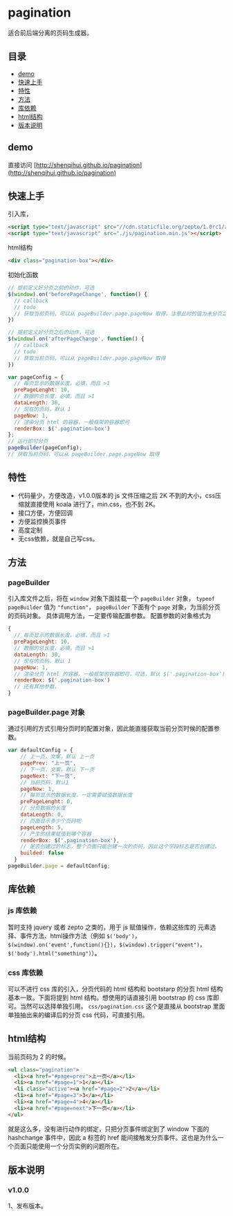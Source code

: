 # pagination

适合前后端分离的页码生成器。

##  目录
* [demo](#demo)
* [快速上手](#快速上手)
* [特性](#特性)
* [方法](#方法)
* [库依赖](#库依赖)
* [html结构](#html结构)
* [版本说明](#版本说明)

## demo
直接访问 [http://shenqihui.github.io/pagination](http://shenqihui.github.io/pagination)

## 快速上手

引入库，
```html
<script type="text/javascript" src="//cdn.staticfile.org/zepto/1.0rc1/zepto.min.js"></script>
<script type="text/javascript" src="./js/pagination.min.js"></script>
```

html结构
```html
<div class="pagination-box"></div>
```

初始化函数
```javascript
// 提前定义好分页之前的动作，可选
$(window).on('beforePageChange', function() {
  // callback
  // todo
  // 获取当前页码，可以从 pageBuilder.page.pageNow 取得，注意此时的值为未分页之前的旧页码。
})

// 提前定义好分页之后的动作，可选
$(window).on('afterPageChange', function() {
  // callback
  // todo
  // 获取当前页码，可以从 pageBuilder.page.pageNow 取得
})

var pageConfig = {
  // 每页显示的数据长度，必填，而且 >1
  prePageLenght: 10,
  // 数据的总长度，必填，而且 >1
  dataLength: 30,
  // 现在的页码，默认 1
  pageNow: 1,
  // 渲染分页 html 的容器，一般框架的容器即可
  renderBox: $('.pagination-box')
};
// 运行即可分页
pageBuilder(pageConfig);
// 获取当前页码，可以从 pageBuilder.page.pageNow 取得
```


##  特性
* 代码量少，方便改造，v1.0.0版本的 js 文件压缩之后 2K 不到的大小，css压缩就直接使用 koala 进行了，min.css，也不到 2K。
* 接口方便，方便回调
* 方便监控换页事件
* 高度定制
* 无css依赖，就是自己写css。

## 方法
### pageBuilder 
引入库文件之后，将在 ```window``` 对象下面挂载一个 ```pageBuilder``` 对象， ```typeof pageBuilder``` 值为 ```"function"```， ```pageBuilder``` 下面有个 ```page``` 对象，为当前分页的页码对象。
具体调用方法，一定要传输配置参数。
配置参数的对象格式为
```javascript
{
  // 每页显示的数据长度，必填，而且 >1
  prePageLenght: 10,
  // 数据的总长度，必填，而且 >1
  dataLength: 30,
  // 现在的页码，默认 1
  pageNow: 1,
  // 渲染分页 html 的容器，一般框架的容器即可，可选，默认 $('.pagination-box')
  renderBox: $('.pagination-box')
  // 还有其他参数，
}
```

### pageBuilder.page 对象
通过引用的方式引用分页时的配置对象，因此能直接获取当前分页时候的配置参数。
```javascript
var defaultConfig = {
    // 上一页，文案，默认 上一页
    pagePrev: "上一页",
    // 下一页，文案，默认 下一页
    pageNext: "下一页",
    // 当前页码，默认1
    pageNow: 1,
    // 每页显示的数据长度，一定需要赋值数据长度
    prePageLenght: 0,
    // 分页数据的长度
    dataLength: 0,
    // 页面显示多少个页码呢
    pageLength: 5,
    // 产生的结果赋值到哪个容器
    renderBox: $('.pagination-box'),
    // 是否创建过的标志，整个页面只能创建一次的页码，因此这个字段标志是否创建过。
    builded: false
  }
pageBuilder.page = defaultConfig;
```

## 库依赖

### js 库依赖
暂时支持 jquery 或者 zepto 之类的，用于 js 赋值操作，依赖这些库的 元素选择、事件方法、html操作方法（例如 ```$('body')```，```$(window).on('event',function(){})```，```$(window).trigger("event")```，```$('body').html("something")```）。

### css 库依赖
可以不进行 css 库的引入，分页代码的 html 结构和 bootstarp 的分页 html 结构基本一致。下面将提到 html 结构。想使用的话直接引用 bootstrap 的 css 库即可。当然可以选择单独引用， ```css/pagination.css``` 这个是直接从 bootstrap 里面单独抽出来的编译后的分页 css 代码，可直接引用。

## html结构
当前页码为 2 的时候。
```html
<ul class="pagination">
  <li><a href="#page=prev">上一页</a></li>
  <li><a href="#page=1">1</a></li>
  <li class="active"><a href="#page=2">2</a></li>
  <li><a href="#page=3">3</a></li>
  <li><a href="#page=4">4</a></li>
  <li><a href="#page=next">下一页</a></li>
</ul>
```
就是这么多，没有进行动作的绑定，只把分页事件绑定到了 window 下面的 hashchange 事件中，因此 a 标签的 href 能间接触发分页事件。这也是为什么一个页面只能使用一个分页实例的问题所在。

## 版本说明

### v1.0.0
1、发布版本。